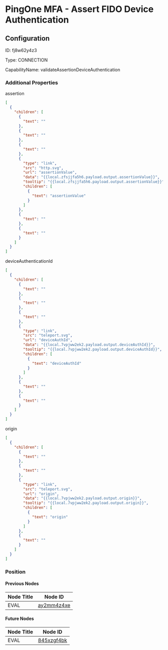 # PingOne MFA - Assert FIDO Device Authentication
## Configuration
ID:  fj8w62y4z3

Type: CONNECTION 

CapabilityName: validateAssertionDeviceAuthentication






### Additional Properties
assertion
```json 
[
  {
    "children": [
      {
        "text": ""
      },
      {
        "text": ""
      },
      {
        "text": ""
      },
      {
        "type": "link",
        "src": "http.svg",
        "url": "assertionValue",
        "data": "{{local.zfsjjfa5h6.payload.output.assertionValue}}",
        "tooltip": "{{local.zfsjjfa5h6.payload.output.assertionValue}}",
        "children": [
          {
            "text": "assertionValue"
          }
        ]
      },
      {
        "text": ""
      },
      {
        "text": ""
      }
    ]
  }
]
```


deviceAuthenticationId
```json 
[
  {
    "children": [
      {
        "text": ""
      },
      {
        "text": ""
      },
      {
        "text": ""
      },
      {
        "type": "link",
        "src": "teleport.svg",
        "url": "deviceAuthId",
        "data": "{{local.7vpjww2ek2.payload.output.deviceAuthId}}",
        "tooltip": "{{local.7vpjww2ek2.payload.output.deviceAuthId}}",
        "children": [
          {
            "text": "deviceAuthId"
          }
        ]
      },
      {
        "text": ""
      },
      {
        "text": ""
      }
    ]
  }
]
```


origin
```json 
[
  {
    "children": [
      {
        "text": ""
      },
      {
        "text": ""
      },
      {
        "type": "link",
        "src": "teleport.svg",
        "url": "origin",
        "data": "{{local.7vpjww2ek2.payload.output.origin}}",
        "tooltip": "{{local.7vpjww2ek2.payload.output.origin}}",
        "children": [
          {
            "text": "origin"
          }
        ]
      },
      {
        "text": ""
      }
    ]
  }
]
```





### Position

#### Previous Nodes
| Node Title | Node ID |
| :------------- | ------------ |
| EVAL | [ay2mm4z4xe](./ay2mm4z4xe.md) | 
 
 #### Future Nodes
| Node Title | Node ID |
| :------------- | ------------ |
| EVAL |[845xzgf4bk](./845xzgf4bk.md) | 